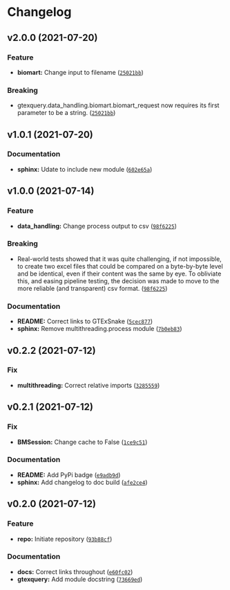 # Changelog

<!--next-version-placeholder-->

## v2.0.0 (2021-07-20)
### Feature
* **biomart:** Change input to filename ([`25021bb`](https://github.com/IMS-Bio2Core-Facility/GTExQuery/commit/25021bbac23df42aefebd197f5cfd0e5dadebbef))

### Breaking
* gtexquery.data_handling.biomart.biomart_request now requires its first parameter to be a string.  ([`25021bb`](https://github.com/IMS-Bio2Core-Facility/GTExQuery/commit/25021bbac23df42aefebd197f5cfd0e5dadebbef))

## v1.0.1 (2021-07-20)
### Documentation
* **sphinx:** Udate to include new module ([`602e65a`](https://github.com/IMS-Bio2Core-Facility/GTExQuery/commit/602e65ab89b65f95260f42dc034e5f17c8810188))

## v1.0.0 (2021-07-14)
### Feature
* **data_handling:** Change process output to csv ([`98f6225`](https://github.com/IMS-Bio2Core-Facility/GTExQuery/commit/98f622531a2ef9597cff58de56ef840a6cb6a603))

### Breaking
* Real-world tests showed that it was quite challenging, if not impossible, to create two excel files that could be compared on a byte-by-byte level and be identical, even if their content was the same by eye. To obliviate this, and easing pipeline testing, the decision was made to move to the more reliable (and transparent) csv format.  ([`98f6225`](https://github.com/IMS-Bio2Core-Facility/GTExQuery/commit/98f622531a2ef9597cff58de56ef840a6cb6a603))

### Documentation
* **README:** Correct links to GTExSnake ([`5cec877`](https://github.com/IMS-Bio2Core-Facility/GTExQuery/commit/5cec877cd45bc81547dd00d398560afcad12fb04))
* **sphinx:** Remove multithreading.process module ([`7b0eb83`](https://github.com/IMS-Bio2Core-Facility/GTExQuery/commit/7b0eb835a3dcb50f11809a4208ed6b47d176ed4d))

## v0.2.2 (2021-07-12)
### Fix
* **multithreading:** Correct relative imports ([`3285559`](https://github.com/IMS-Bio2Core-Facility/GTExQuery/commit/328555968deb74c6ef44280a5ce125c17f1765d0))

## v0.2.1 (2021-07-12)
### Fix
* **BMSession:** Change cache to False ([`1ce9c51`](https://github.com/IMS-Bio2Core-Facility/GTExQuery/commit/1ce9c5115fa6fc81573de79c6cd84512c94f86d2))

### Documentation
* **README:** Add PyPi badge ([`e9adb9d`](https://github.com/IMS-Bio2Core-Facility/GTExQuery/commit/e9adb9d2d1aeafbdc16fd37d923690a6a938da9e))
* **sphinx:** Add changelog to doc build ([`afe2ce4`](https://github.com/IMS-Bio2Core-Facility/GTExQuery/commit/afe2ce465d9e824db552a276b141d362b279a761))

## v0.2.0 (2021-07-12)
### Feature
* **repo:** Initiate repository ([`93b88cf`](https://github.com/IMS-Bio2Core-Facility/GTExQuery/commit/93b88cf2b2928f8d36718f4b9bb0e3f8ece9fd48))

### Documentation
* **docs:** Correct links throughout ([`e60fc02`](https://github.com/IMS-Bio2Core-Facility/GTExQuery/commit/e60fc02047bca90ff4b23c611c654ab2208b84a2))
* **gtexquery:** Add module docstring ([`73669ed`](https://github.com/IMS-Bio2Core-Facility/GTExQuery/commit/73669ed0f29c8c9b0da69860b31d5aa6d03a01e3))
